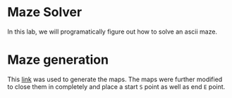 # Maze Solver
In this lab, we will programatically figure out how to solve an ascii maze.

# Maze generation
This [link](https://www.dcode.fr/maze-generator) was used to generate the maps.
The maps were further modified to close them in completely and place a start
`S` point as well as end `E` point.
